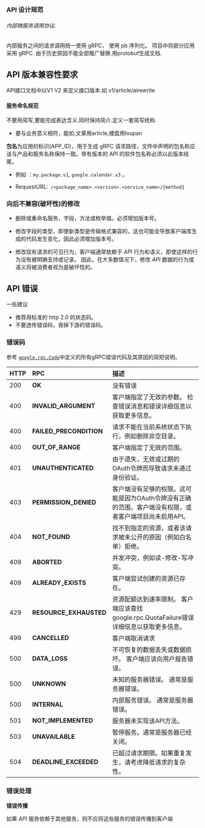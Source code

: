 

### API 设计规范

###### 内部微服务调用协议.

内部服务之间的请求调用统一使用 gRPC， 使用 pb 序列化。
项目中将部分应用采用 gRPC. 由于历史原因不能全部推广替换.用protobuf生成文档.


## API 版本兼容性要求

API接口文档中以V1 V2 来定义接口版本.如 v1/article/airewrite

#### 服务命名规范

不要用简写,要能完成表达含义.同时保持简介.定义一套简写统称.

- 要与业务意义相符，能如,文章用article,楼盘用loupan
    

**包名**为应用的标识(APP_ID)，用于生成 gRPC 请求路径，文件中声明的包名称应该与产品和服务名称保持一致。带有版本的 API 的软件包名称必须以此版本结尾。

- 例如 ：`my.package.v1`, `google.calendar.v3` 。

- RequestURL:` /<package_name>.<version>.<service_name>/{method}`



### 向后不兼容(破坏性)的修改

- 删除或重命名服务，字段，方法或枚举值。必须增加版本号。 

- 修改字段的类型，即使新类型是传输格式兼容的，这也可能会导致客户端库生成的代码发生变化，因此必须增加版本号。 

- 修改现有请求的可见行为，客户端通常依赖于 *API* 行为和语义，即使这样的行为没有被明确支持或记录。 因此，在大多数情况下，修改 *API* 数据的行为或语义将被消费者视为是破坏性的。


## API 错误

一些建议

- 推荐用标准的 http 2.0 的状态码。
- 不要透传错误码，吞掉下游的错误码。



### 错误码


参考 [`google.rpc.Code`](https://github.com/googleapis/googleapis/blob/master/google/rpc/code.proto)中定义的所有gRPC错误代码及其原因的简短说明。 

| HTTP | RPC                     | 描述                                                         |
| :--- | :---------------------- | :----------------------------------------------------------- |
| 200  | **OK**                  | 没有错误                                                     |
| 400  | **INVALID_ARGUMENT**    | 客户端指定了无效的参数。 检查错误消息和错误详细信息以获取更多信息。 |
| 400  | **FAILED_PRECONDITION** | 请求不能在当前系统状态下执行，例如删除非空目录。             |
| 400  | **OUT_OF_RANGE**        | 客户端指定了无效的范围。                                     |
| 401  | **UNAUTHENTICATED**     | 由于遗失，无效或过期的OAuth令牌而导致请求未通过身份验证。    |
| 403  | **PERMISSION_DENIED**   | 客户端没有足够的权限。这可能是因为OAuth令牌没有正确的范围，客户端没有权限，或者客户端项目尚未启用API。 |
| 404  | **NOT_FOUND**           | 找不到指定的资源，或者该请求被未公开的原因（例如白名单）拒绝。 |
| 409  | **ABORTED**             | 并发冲突，例如读-修改-写冲突。                               |
| 409  | **ALREADY_EXISTS**      | 客户端尝试创建的资源已存在。                                 |
| 429  | **RESOURCE_EXHAUSTED**  | 资源配额达到速率限制。 客户端应该查找google.rpc.QuotaFailure错误详细信息以获取更多信息。 |
| 499  | **CANCELLED**           | 客户端取消请求                                               |
| 500  | **DATA_LOSS**           | 不可恢复的数据丢失或数据损坏。 客户端应该向用户报告错误。    |
| 500  | **UNKNOWN**             | 未知的服务器错误。 通常是服务器错误。                        |
| 500  | **INTERNAL**            | 内部服务错误。 通常是服务器错误。                            |
| 501  | **NOT_IMPLEMENTED**     | 服务器未实现该API方法。                                      |
| 503  | **UNAVAILABLE**         | 暂停服务。通常是服务器已经关闭。                             |
| 504  | **DEADLINE_EXCEEDED**   | 已超过请求期限。如果重复发生，请考虑降低请求的复杂性。       |



### 错误处理

**错误传播**

如果 *API* 服务依赖于其他服务，则不应将这些服务的错误传播到客户端


